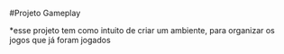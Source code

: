 #Projeto Gameplay

*esse projeto tem como intuito de criar um ambiente, para organizar os jogos que já foram jogados
